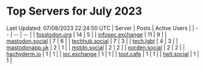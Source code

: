 # Top Servers for July 2023
Last Updated: 07/08/2023 22:24:50 UTC
| Server | Posts | Active Users |
| -- | -- | -- |
| [fosstodon.org](https://fosstodon.org/tags/PowerShell) | 14 | 5 |
| [infosec.exchange](https://infosec.exchange/tags/PowerShell) | 11 | 9 |
| [mastodon.social](https://mastodon.social/tags/PowerShell) | 7 | 6 |
| [techhub.social](https://techhub.social/tags/PowerShell) | 7 | 3 |
| [tech.lgbt](https://tech.lgbt/tags/PowerShell) | 4 | 3 |
| [mastodonapp.uk](https://mastodonapp.uk/tags/PowerShell) | 2 | 1 |
| [mstdn.social](https://mstdn.social/tags/PowerShell) | 2 | 2 |
| [norden.social](https://norden.social/tags/PowerShell) | 2 | 2 |
| [hachyderm.io](https://hachyderm.io/tags/PowerShell) | 1 | 1 |
| [ioc.exchange](https://ioc.exchange/tags/PowerShell) | 1 | 1 |
| [toot.cafe](https://toot.cafe/tags/PowerShell) | 1 | 1 |
| [twit.social](https://twit.social/tags/PowerShell) | 1 | 1 |
